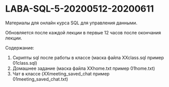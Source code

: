 # LABA-SQL-5-20200512-20200611
Материалы для онлайн курса SQL для управления данными.

Обновляется после каждой лекции в первые 12 часов после окончания лекции.

Содержание:
1. Скрипты sql после работы в классе (маска файла XXclass.sql пример 01class.sql)
2. Домашнее задание (маска файла XXhome.txt пример 01home.txt)
3. Чат в классе (XXmeeting_saved_chat пример 01meeting_saved_chat.txt)
